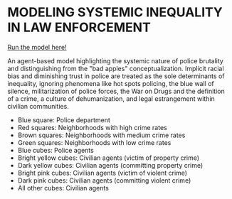 # MODELING SYSTEMIC INEQUALITY IN LAW ENFORCEMENT

[Run the model here!](https://hash.ai/index/5f397938ceaba295d1929d87/police-brutality-and-inequality)

An agent-based model highlighting the systemic nature of police brutality and distinguishing from the "bad apples" conceptualization. Implicit racial bias and diminishing trust in police are treated as the sole determinants of inequality, ignoring phenomena like hot spots policing, the blue wall of silence, militarization of police forces, the War on Drugs and the definition of a crime, a culture of dehumanization, and legal estrangement within civilian communities. 

- Blue square:          Police department
- Red squares:          Neighborhoods with high crime rates
- Brown squares:        Neighborhoods with medium crime rates
- Green squares:        Neighborhoods with low crime rates
- Blue cubes:           Police agents
- Bright yellow cubes:  Civilian agents (victim of property crime)
- Dark yellow cubes:    Civilian agents (committing property crime)
- Bright pink cubes:    Civilian agents (victim of violent crime)
- Dark pink cubes:      Civilian agents (committing violent crime)
- All other cubes:      Civilian agents
